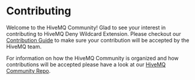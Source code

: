 # Contributing

Welcome to the HiveMQ Community!
Glad to see your interest in contributing to HiveMQ Deny Wildcard Extension.
Please checkout our [Contribution Guide](https://github.com/hivemq/hivemq-community/blob/master/CONTRIBUTING.adoc) to make sure your contribution will be accepted by the HiveMQ team.

For information on how the HiveMQ Community is organized and how contributions will be accepted please have a look at our [HiveMQ Community Repo](https://github.com/hivemq/hivemq-community).

